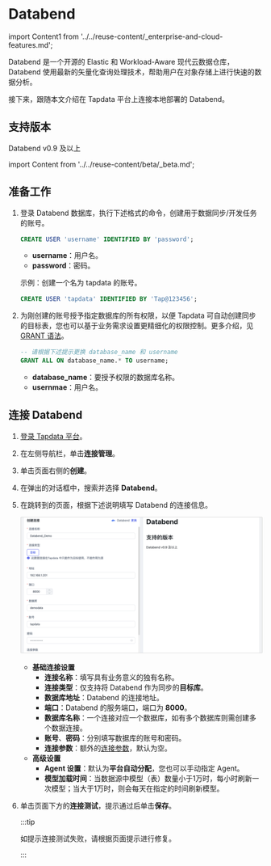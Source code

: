 # Databend
import Content1 from '../../reuse-content/_enterprise-and-cloud-features.md';

<Content1 />

Databend 是一个开源的 Elastic 和 Workload-Aware 现代云数据仓库，Databend 使用最新的矢量化查询处理技术，帮助用户在对象存储上进行快速的数据分析。

接下来，跟随本文介绍在 Tapdata 平台上连接本地部署的 Databend。

## 支持版本

Databend v0.9 及以上

import Content from '../../reuse-content/beta/_beta.md';

<Content />

## 准备工作

1. 登录 Databend 数据库，执行下述格式的命令，创建用于数据同步/开发任务的账号。

   ```sql
   CREATE USER 'username' IDENTIFIED BY 'password';
   ```

   - **username**：用户名。
   - **password**：密码。

   示例：创建一个名为 tapdata 的账号。

   ```sql
   CREATE USER 'tapdata' IDENTIFIED BY 'Tap@123456';
   ```

2. 为刚创建的账号授予指定数据库的所有权限，以便 Tapdata 可自动创建同步的目标表，您也可以基于业务需求设置更精细化的权限控制。更多介绍，见 [GRANT 语法](https://docs.databend.com/sql/sql-commands/ddl/user/grant)。

   ```sql
   -- 请根据下述提示更换 database_name 和 username
   GRANT ALL ON database_name.* TO username;
   ```

   * **database_name**：要授予权限的数据库名称。
   * **usernmae**：用户名。



## 连接 Databend

1. [登录 Tapdata 平台](../../user-guide/log-in.md)。

2. 在左侧导航栏，单击**连接管理**。

3. 单击页面右侧的**创建**。

4. 在弹出的对话框中，搜索并选择 **Databend**。

5. 在跳转到的页面，根据下述说明填写 Databend 的连接信息。

   ![连接 Databend](../../images/connect_databend.png)

    - **基础连接设置**
      - **连接名称**：填写具有业务意义的独有名称。
      - **连接类型**：仅支持将 Databend 作为同步的**目标库**。
      - **数据库地址**：Databend 的连接地址。
      - **端口**：Databend 的服务端口，端口为 **8000**。
      - **数据库名称**：一个连接对应一个数据库，如有多个数据库则需创建多个数据连接。
      - **账号**、**密码**：分别填写数据库的账号和密码。
      - **连接参数**：额外的[连接参数](https://docs.databend.com/developer/drivers/jdbc#configuring-connection-string)，默认为空。
    - **高级设置**
      - **Agent 设置**：默认为**平台自动分配**，您也可以手动指定 Agent。
      - **模型加载时间**：当数据源中模型（表）数量小于1万时，每小时刷新一次模型；当大于1万时，则会每天在指定的时间刷新模型。

6. 单击页面下方的**连接测试**，提示通过后单击**保存**。

   :::tip

   如提示连接测试失败，请根据页面提示进行修复。

   :::
